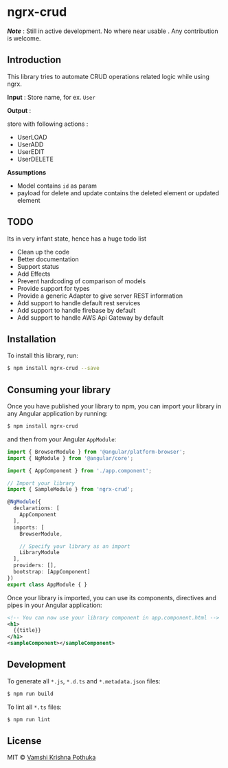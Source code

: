 # ngrx-crud

**_Note_** : Still in active development. No where near usable . Any contribution is welcome. 

## Introduction
This library tries to automate CRUD operations related logic while using ngrx. 

**Input** : Store name, for ex. `User` 

**Output** : 

store with following actions : 
 - UserLOAD 
 - UserADD
 - UserEDIT
 - UserDELETE

 **Assumptions** 
  - Model contains `id` as param 
  - payload for delete and update contains the deleted element or updated element


## TODO 

Its in very infant state, hence has a huge todo list 
  - Clean up the code 
  - Better documentation
  - Support status
  - Add Effects 
  - Prevent hardcoding of comparison of models 
  - Provide support for types 
  - Provide a generic Adapter to give server REST information
  - Add support to handle default rest services 
  - Add support to handle firebase by default 
  - Add support to handle AWS Api Gateway by default 


## Installation

To install this library, run:

```bash
$ npm install ngrx-crud --save
```

## Consuming your library

Once you have published your library to npm, you can import your library in any Angular application by running:

```bash
$ npm install ngrx-crud
```

and then from your Angular `AppModule`:

```typescript
import { BrowserModule } from '@angular/platform-browser';
import { NgModule } from '@angular/core';

import { AppComponent } from './app.component';

// Import your library
import { SampleModule } from 'ngrx-crud';

@NgModule({
  declarations: [
    AppComponent
  ],
  imports: [
    BrowserModule,

    // Specify your library as an import
    LibraryModule
  ],
  providers: [],
  bootstrap: [AppComponent]
})
export class AppModule { }
```

Once your library is imported, you can use its components, directives and pipes in your Angular application:

```xml
<!-- You can now use your library component in app.component.html -->
<h1>
  {{title}}
</h1>
<sampleComponent></sampleComponent>
```

## Development

To generate all `*.js`, `*.d.ts` and `*.metadata.json` files:

```bash
$ npm run build
```

To lint all `*.ts` files:

```bash
$ npm run lint
```

## License

MIT © [Vamshi Krishna Pothuka](mailto:pvamshi@gmail.com)
